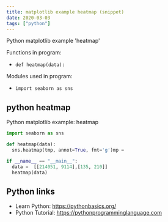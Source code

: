 ```yaml
---
title: matplotlib example heatmap (snippet)
date: 2020-03-03
tags: ["python"]
---
```

Python matplotlib example 'heatmap'

Functions in program: 
* `def heatmap(data):`

Modules used in program: 
* `import seaborn as sns`

## python heatmap

Python matplotlib example: heatmap

```python
import seaborn as sns

def heatmap(data):
  sns.heatmap(tmp, annot=True, fmt='g')mp = 

if __name__ == "__main__":
  data =  [[214051, 9114],[135, 210]]
  heatmap(data)

```

## Python links

- Learn Python: https://pythonbasics.org/
- Python Tutorial: https://pythonprogramminglanguage.com
